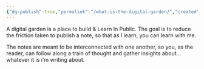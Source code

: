 ```yaml
---
{"dg-publish":true,"permalink":"/what-is-the-digital-garden/","created":"2025-01-09T02:26:16.654+01:00","updated":"2025-01-09T02:29:21.251+01:00"}
---
```


A digital garden is a place to build & Learn In Public. The goal is to reduce the friction taken to publish a note, so that as I learn, you can learn with me.

The notes are meant to be interconnected with one another, so you, as the reader, can follow along a train of thought and gather insights about... whatever it is i'm writing about.